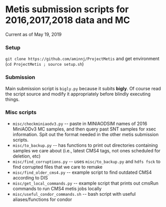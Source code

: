 # Metis submission scripts for 2016,2017,2018 data and MC
Current as of May 19, 2019

### Setup
`git clone https://github.com/aminnj/ProjectMetis` and get environment (`cd ProjectMetis ; source setup.sh`)

### Submission

Main submission script is `bigly.py` because it subits **bigly**. Of course read the script source and modify it appropriately before blindly executing things.

### Misc scripts
* `misc/checkminiaodv3.py` -- paste in MINIAODSIM names of 2016 MiniAODv3 MC samples, and then query past SNT samples for xsec information. Spit out the format needed in the other metis submission scripts.
* `misc/to_backup.py` -- has functions to print out directories containing samples we care about (i.e., latest CMS4 tags, not ones scheduled for deletion, etc)
* `misc/find_corruptions.py` -- uses `misc/to_backup.py` and `hdfs fsck` to find corrupted files that we care to remake
* `misc/find_older_cms4.py` -- example script to find outdated CMS4 according to DIS
* `misc/get_local_commands.py` -- example script that prints out cmsRun commands to run CMS4 metis jobs locally
* `misc/useful_condor_commands.sh` -- bash script with useful aliases/functions for condor

